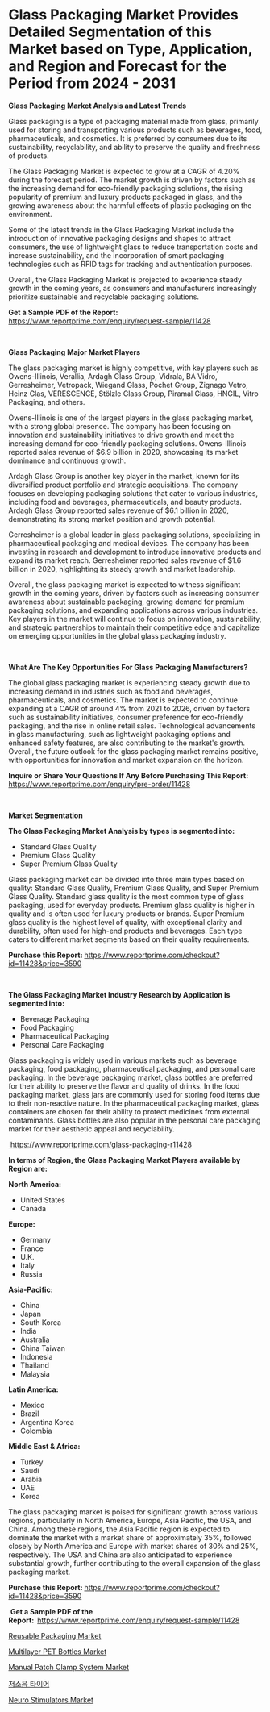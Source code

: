 <p><h1>Glass Packaging Market Provides Detailed Segmentation of this Market based on Type, Application, and Region and Forecast for the Period from 2024 - 2031</h1></p><p><strong>Glass Packaging Market Analysis and Latest Trends</strong></p>
<p><p>Glass packaging is a type of packaging material made from glass, primarily used for storing and transporting various products such as beverages, food, pharmaceuticals, and cosmetics. It is preferred by consumers due to its sustainability, recyclability, and ability to preserve the quality and freshness of products.</p><p>The Glass Packaging Market is expected to grow at a CAGR of 4.20% during the forecast period. The market growth is driven by factors such as the increasing demand for eco-friendly packaging solutions, the rising popularity of premium and luxury products packaged in glass, and the growing awareness about the harmful effects of plastic packaging on the environment.</p><p>Some of the latest trends in the Glass Packaging Market include the introduction of innovative packaging designs and shapes to attract consumers, the use of lightweight glass to reduce transportation costs and increase sustainability, and the incorporation of smart packaging technologies such as RFID tags for tracking and authentication purposes.</p><p>Overall, the Glass Packaging Market is projected to experience steady growth in the coming years, as consumers and manufacturers increasingly prioritize sustainable and recyclable packaging solutions.</p></p>
<p><strong>Get a Sample PDF of the Report:&nbsp;</strong> <a href="https://www.reportprime.com/enquiry/request-sample/11428">https://www.reportprime.com/enquiry/request-sample/11428</a></p>
<p>&nbsp;</p>
<p><strong>Glass Packaging Major Market Players</strong></p>
<p><p>The glass packaging market is highly competitive, with key players such as Owens-Illinois, Verallia, Ardagh Glass Group, Vidrala, BA Vidro, Gerresheimer, Vetropack, Wiegand Glass, Pochet Group, Zignago Vetro, Heinz Glas, VERESCENCE, Stölzle Glass Group, Piramal Glass, HNGIL, Vitro Packaging, and others.</p><p>Owens-Illinois is one of the largest players in the glass packaging market, with a strong global presence. The company has been focusing on innovation and sustainability initiatives to drive growth and meet the increasing demand for eco-friendly packaging solutions. Owens-Illinois reported sales revenue of $6.9 billion in 2020, showcasing its market dominance and continuous growth.</p><p>Ardagh Glass Group is another key player in the market, known for its diversified product portfolio and strategic acquisitions. The company focuses on developing packaging solutions that cater to various industries, including food and beverages, pharmaceuticals, and beauty products. Ardagh Glass Group reported sales revenue of $6.1 billion in 2020, demonstrating its strong market position and growth potential.</p><p>Gerresheimer is a global leader in glass packaging solutions, specializing in pharmaceutical packaging and medical devices. The company has been investing in research and development to introduce innovative products and expand its market reach. Gerresheimer reported sales revenue of $1.6 billion in 2020, highlighting its steady growth and market leadership.</p><p>Overall, the glass packaging market is expected to witness significant growth in the coming years, driven by factors such as increasing consumer awareness about sustainable packaging, growing demand for premium packaging solutions, and expanding applications across various industries. Key players in the market will continue to focus on innovation, sustainability, and strategic partnerships to maintain their competitive edge and capitalize on emerging opportunities in the global glass packaging industry.</p></p>
<p>&nbsp;</p>
<p><strong>What Are The Key Opportunities For Glass Packaging Manufacturers?</strong></p>
<p><p>The global glass packaging market is experiencing steady growth due to increasing demand in industries such as food and beverages, pharmaceuticals, and cosmetics. The market is expected to continue expanding at a CAGR of around 4% from 2021 to 2026, driven by factors such as sustainability initiatives, consumer preference for eco-friendly packaging, and the rise in online retail sales. Technological advancements in glass manufacturing, such as lightweight packaging options and enhanced safety features, are also contributing to the market's growth. Overall, the future outlook for the glass packaging market remains positive, with opportunities for innovation and market expansion on the horizon.</p></p>
<p><strong>Inquire or Share Your Questions If Any Before Purchasing This Report:</strong> <a href="https://www.reportprime.com/enquiry/pre-order/11428">https://www.reportprime.com/enquiry/pre-order/11428</a></p>
<p>&nbsp;</p>
<p><strong>Market Segmentation</strong></p>
<p><strong>The Glass Packaging Market Analysis by types is segmented into:</strong></p>
<p><ul><li>Standard Glass Quality</li><li>Premium Glass Quality</li><li>Super Premium Glass Quality</li></ul></p>
<p><p>Glass packaging market can be divided into three main types based on quality: Standard Glass Quality, Premium Glass Quality, and Super Premium Glass Quality. Standard glass quality is the most common type of glass packaging, used for everyday products. Premium glass quality is higher in quality and is often used for luxury products or brands. Super Premium glass quality is the highest level of quality, with exceptional clarity and durability, often used for high-end products and beverages. Each type caters to different market segments based on their quality requirements.</p></p>
<p><strong>Purchase this Report:&nbsp;</strong><a href="https://www.reportprime.com/checkout?id=11428&price=3590">https://www.reportprime.com/checkout?id=11428&price=3590</a></p>
<p>&nbsp;</p>
<p><strong>The Glass Packaging Market Industry Research by Application is segmented into:</strong></p>
<p><ul><li>Beverage Packaging</li><li>Food Packaging</li><li>Pharmaceutical Packaging</li><li>Personal Care Packaging</li></ul></p>
<p><p>Glass packaging is widely used in various markets such as beverage packaging, food packaging, pharmaceutical packaging, and personal care packaging. In the beverage packaging market, glass bottles are preferred for their ability to preserve the flavor and quality of drinks. In the food packaging market, glass jars are commonly used for storing food items due to their non-reactive nature. In the pharmaceutical packaging market, glass containers are chosen for their ability to protect medicines from external contaminants. Glass bottles are also popular in the personal care packaging market for their aesthetic appeal and recyclability.</p></p>
<p><a href="https://www.reportprime.com/glass-packaging-r11428">&nbsp;https://www.reportprime.com/glass-packaging-r11428</a></p>
<p><strong>In terms of Region, the Glass Packaging Market Players available by Region are:</strong></p>
<p>
    <p> <strong> North America: </strong>
        <ul>
            <li>United States</li>
            <li>Canada</li>
        </ul>
        </p> 
    <p> <strong> Europe: </strong>
        <ul>
            <li>Germany</li>
            <li>France</li>
            <li>U.K.</li>
            <li>Italy</li>
            <li>Russia</li>
        </ul>
        </p> 
    <p> <strong> Asia-Pacific: </strong>
        <ul>
            <li>China</li>
            <li>Japan</li>
            <li>South Korea</li>
            <li>India</li>
            <li>Australia</li>
            <li>China Taiwan</li>
            <li>Indonesia</li>
            <li>Thailand</li>
            <li>Malaysia</li>
        </ul>
        </p> 
    <p> <strong> Latin America: </strong>
        <ul>
            <li>Mexico</li>
            <li>Brazil</li>
            <li>Argentina Korea</li>
            <li>Colombia</li>
        </ul>
        </p> 
    <p> <strong> Middle East & Africa: </strong>
        <ul>
            <li>Turkey</li>
            <li>Saudi</li>
            <li>Arabia</li>
            <li>UAE</li>
            <li>Korea</li>
        </ul>
    </p>
    </p>
<p><p>The glass packaging market is poised for significant growth across various regions, particularly in North America, Europe, Asia Pacific, the USA, and China. Among these regions, the Asia Pacific region is expected to dominate the market with a market share of approximately 35%, followed closely by North America and Europe with market shares of 30% and 25%, respectively. The USA and China are also anticipated to experience substantial growth, further contributing to the overall expansion of the glass packaging market.</p></p>
<p><strong>Purchase this Report: </strong><a href="https://www.reportprime.com/checkout?id=11428&price=3590">https://www.reportprime.com/checkout?id=11428&price=3590</a></p>
<p>&nbsp;<strong>Get a Sample PDF of the Report:&nbsp;&nbsp;</strong><a href="https://www.reportprime.com/enquiry/request-sample/11428">https://www.reportprime.com/enquiry/request-sample/11428</a></p>
<p><strong></strong></p>
<p><p><a href="https://github.com/Krish2023na/Market-Research-Report-List-6/blob/main/reusable-packaging-market.md">Reusable Packaging Market</a></p><p><a href="https://github.com/RickHolmes3/Market-Research-Report-List-6/blob/main/multilayer-pet-bottles-market.md">Multilayer PET Bottles Market</a></p><p><a href="https://medium.com/@aprilhirthe/manual-patch-clamp-system-market-size-share-trends-analysis-report-by-end-use-brain-d8fce0ab61fe">Manual Patch Clamp System Market</a></p><p><a href="https://medium.com/@macking460/%EA%B8%80%EB%A1%9C%EB%B2%8C-%EC%A0%80%EC%86%8C%EC%9D%8C-%ED%83%80%EC%9D%B4%EC%96%B4-%EC%8B%9C%EC%9E%A5-%EA%B7%9C%EB%AA%A8%EB%8A%94-%EC%97%B0%ED%8F%89%EA%B7%A0-8-3-%EC%9D%98-%EC%84%B1%EC%9E%A5%EB%A5%A0%EC%9D%84-%EA%B8%B0%EB%8C%80%ED%95%98%EA%B3%A0-%EC%9E%88%EC%9C%BC%EB%A9%B0-%EC%9D%B4-%EB%B3%B4%EA%B3%A0%EC%84%9C%EB%8A%94-%EC%8B%9C%EC%9E%A5-%EC%84%B1%EC%9E%A5-%ED%8A%B8%EB%A0%8C%EB%93%9C-%EA%B8%B0%ED%9A%8C-%EB%B0%8F-2024%EB%85%84%EB%B6%80%ED%84%B0-2031%EB%85%84%EA%B9%8C%EC%A7%80%EC%9D%98-%EC%98%88%EC%B8%A1%EC%9D%84-%EB%8B%A4%EB%A3%B9%EB%8B%88%EB%8B%A4-3d1870c8740a">저소음 타이어</a></p><p><a href="https://medium.com/@aprilhirthe/mapping-the-neuro-stimulators-market-trends-challenges-and-breakthroughs-2024-2031-3107f62d2f8d">Neuro Stimulators Market</a></p></p>